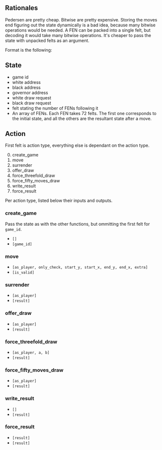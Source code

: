 ## Rationales

Pedersen are pretty cheap. Bitwise are pretty expensive.
Storing the moves end figuring out the state dynamically is a bad idea, because many bitwise operations would be needed.
A FEN can be packed into a single felt, but decoding it would take many bitwise operations. It's cheaper to pass the state with unpacked felts as an argument.

Format is the following:

## State

- game id
- white address
- black address
- governor address
- white draw request
- black draw request
- felt stating the number of FENs following it
- An array of FENs. Each FEN takes 72 felts. The first one corresponds to the initial state, and all the others are the resultant state after a move.

## Action

First felt is action type, everything else is dependant on the action type.

0. create_game
1. move
2. surrender
3. offer_draw
4. force_threefold_draw
5. force_fifty_moves_draw
6. write_result
7. force_result

Per action type, listed below their inputs and outputs.

### create_game

Pass the state as with the other functions, but ommitting the first felt for `game_id`.

- `[]`
- `[game_id]`

### move
- `[as_player, only_check, start_y, start_x, end_y, end_x, extra]`
- `[is_valid]`

### surrender
- `[as_player]`
- `[result]`

### offer_draw
- `[as_player]`
- `[result]`

### force_threefold_draw
- `[as_player, a, b]`
- `[result]`

### force_fifty_moves_draw
- `[as_player]`
- `[result]`

### write_result
- `[]`
- `[result]`

### force_result
- `[result]`
- `[result]`
